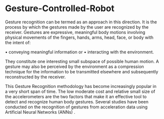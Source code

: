# Gesture-Controlled-Robot

Gesture recognition can be termed as an approach in this direction. It is the process by which the gestures made by the user are recognized by the receiver. Gestures are expressive, meaningful body motions involving physical movements of the fingers, hands, arms, head, face, or body with the intent of: 

• conveying meaningful information   or 
• interacting with the environment.	

 They constitute one interesting small subspace of possible human motion. A gesture may also be perceived by the environment as a compression technique for the information to be transmitted elsewhere and subsequently reconstructed by the receiver.

This Gesture Recognition methodology has become increasingly popular in a very short span of time. The low moderate cost and relative small size of the accelerometers are the two factors that make it an effective tool to detect and recognize human body gestures. Several studies have been conducted on the recognition of gestures from acceleration data using Artificial Neural Networks (ANNs) .
